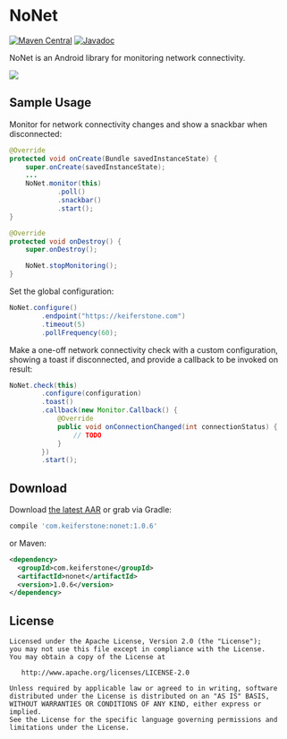 NoNet
=======

[![Maven Central](https://maven-badges.herokuapp.com/maven-central/com.keiferstone/nonet/badge.svg)](https://maven-badges.herokuapp.com/maven-central/com.keiferstone/nonet/badge.svg)
[![Javadoc](https://javadoc-emblem.rhcloud.com/doc/com.keiferstone/nonet/badge.svg)](http://www.javadoc.io/doc/com.keiferstone/nonet)

NoNet is an Android library for monitoring network connectivity.

![](https://keiferstone.com/nonet-demo-ss.png)


Sample Usage
-----

Monitor for network connectivity changes and show a snackbar when disconnected:
```java
@Override
protected void onCreate(Bundle savedInstanceState) {
    super.onCreate(savedInstanceState);
    ...
    NoNet.monitor(this)
            .poll()
            .snackbar()
            .start();
}

@Override
protected void onDestroy() {
    super.onDestroy();

    NoNet.stopMonitoring();
}
```

Set the global configuration:
```java
NoNet.configure()
        .endpoint("https://keiferstone.com")
        .timeout(5)
        .pollFrequency(60);
```

Make a one-off network connectivity check with a custom configuration, showing a toast if 
disconnected, and provide a callback to be invoked on result:
```java
NoNet.check(this)
        .configure(configuration)
        .toast()
        .callback(new Monitor.Callback() {
            @Override
            public void onConnectionChanged(int connectionStatus) {
                // TODO
            }
        })
        .start();
```

Download
--------

Download [the latest AAR][1] or grab via Gradle:
```groovy
compile 'com.keiferstone:nonet:1.0.6'
```
or Maven:
```xml
<dependency>
  <groupId>com.keiferstone</groupId>
  <artifactId>nonet</artifactId>
  <version>1.0.6</version>
</dependency>
```


License
--------

    Licensed under the Apache License, Version 2.0 (the "License");
    you may not use this file except in compliance with the License.
    You may obtain a copy of the License at

       http://www.apache.org/licenses/LICENSE-2.0

    Unless required by applicable law or agreed to in writing, software
    distributed under the License is distributed on an "AS IS" BASIS,
    WITHOUT WARRANTIES OR CONDITIONS OF ANY KIND, either express or implied.
    See the License for the specific language governing permissions and
    limitations under the License.


 [1]: https://repo1.maven.org/maven2/com/keiferstone/nonet/1.0.6/nonet-1.0.6.aar
